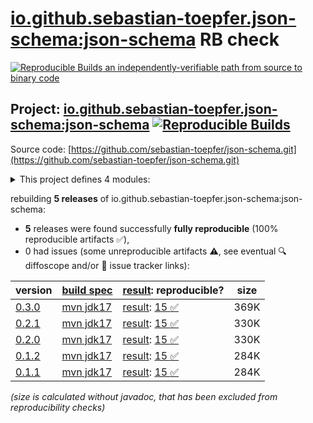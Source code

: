 [io.github.sebastian-toepfer.json-schema:json-schema](https://central.sonatype.com/artifact/io.github.sebastian-toepfer.json-schema/json-schema/versions) RB check
=======

[![Reproducible Builds](https://reproducible-builds.org/images/logos/rb.svg) an independently-verifiable path from source to binary code](https://reproducible-builds.org/)

## Project: [io.github.sebastian-toepfer.json-schema:json-schema](https://central.sonatype.com/artifact/io.github.sebastian-toepfer.json-schema/json-schema/versions) [![Reproducible Builds](https://img.shields.io/endpoint?url=https://raw.githubusercontent.com/jvm-repo-rebuild/reproducible-central/master/content/io/github/sebastian-toepfer/json-schema/json-schema/badge.json)](https://github.com/jvm-repo-rebuild/reproducible-central/blob/master/content/io/github/sebastian-toepfer/json-schema/json-schema/README.md)

Source code: [https://github.com/sebastian-toepfer/json-schema.git](https://github.com/sebastian-toepfer/json-schema.git)

<details><summary>This project defines 4 modules:</summary>

* [io.github.sebastian-toepfer.json-schema:json-schema](https://central.sonatype.com/artifact/io.github.sebastian-toepfer.json-schema/json-schema/overview)
* [io.github.sebastian-toepfer.json-schema:json-schema-api](https://central.sonatype.com/artifact/io.github.sebastian-toepfer.json-schema/json-schema-api/overview)
* [io.github.sebastian-toepfer.json-schema:json-schema-core](https://central.sonatype.com/artifact/io.github.sebastian-toepfer.json-schema/json-schema-core/overview)
* [io.github.sebastian-toepfer.json-schema:json-schema-vocabulary-spi](https://central.sonatype.com/artifact/io.github.sebastian-toepfer.json-schema/json-schema-vocabulary-spi/overview)
</details>

rebuilding **5 releases** of io.github.sebastian-toepfer.json-schema:json-schema:
- **5** releases were found successfully **fully reproducible** (100% reproducible artifacts :white_check_mark:),
- 0 had issues (some unreproducible artifacts :warning:, see eventual :mag: diffoscope and/or :memo: issue tracker links):

| version | [build spec](/BUILDSPEC.md) | [result](https://reproducible-builds.org/docs/jvm/): reproducible? | size |
| -- | --------- | ------ | -- |
| [0.3.0](https://central.sonatype.com/artifact/io.github.sebastian-toepfer.json-schema/json-schema/0.3.0/pom) | [mvn jdk17](json-schema-0.3.0.buildspec) | [result](json-schema-0.3.0.buildinfo): [15 :white_check_mark: ](json-schema-0.3.0.buildcompare) | 369K |
| [0.2.1](https://central.sonatype.com/artifact/io.github.sebastian-toepfer.json-schema/json-schema/0.2.1/pom) | [mvn jdk17](json-schema-0.2.1.buildspec) | [result](json-schema-0.2.1.buildinfo): [15 :white_check_mark: ](json-schema-0.2.1.buildcompare) | 330K |
| [0.2.0](https://central.sonatype.com/artifact/io.github.sebastian-toepfer.json-schema/json-schema/0.2.0/pom) | [mvn jdk17](json-schema-0.2.0.buildspec) | [result](json-schema-0.2.0.buildinfo): [15 :white_check_mark: ](json-schema-0.2.0.buildcompare) | 330K |
| [0.1.2](https://central.sonatype.com/artifact/io.github.sebastian-toepfer.json-schema/json-schema/0.1.2/pom) | [mvn jdk17](json-schema-0.1.2.buildspec) | [result](json-schema-0.1.2.buildinfo): [15 :white_check_mark: ](json-schema-0.1.2.buildcompare) | 284K |
| [0.1.1](https://central.sonatype.com/artifact/io.github.sebastian-toepfer.json-schema/json-schema/0.1.1/pom) | [mvn jdk17](json-schema-0.1.1.buildspec) | [result](json-schema-0.1.1.buildinfo): [15 :white_check_mark: ](json-schema-0.1.1.buildcompare) | 284K |

<i>(size is calculated without javadoc, that has been excluded from reproducibility checks)</i>
